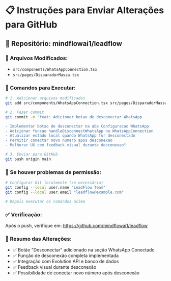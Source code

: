 # 📋 Instruções para Enviar Alterações para GitHub

## 🎯 Repositório: mindflowai1/leadflow

### 📁 Arquivos Modificados:
- `src/components/WhatsAppConnection.tsx`
- `src/pages/DisparadorMassa.tsx`

### 🚀 Comandos para Executar:

```bash
# 1. Adicionar arquivos modificados
git add src/components/WhatsAppConnection.tsx src/pages/DisparadorMassa.tsx

# 2. Fazer commit
git commit -m "feat: Adicionar botao de desconectar WhatsApp

- Implementar botao de desconectar na aba Configuracao WhatsApp
- Adicionar funcao handleDisconnectWhatsApp no WhatsAppConnection
- Atualizar estado local quando WhatsApp for desconectado
- Permitir conectar novo numero apos desconexao
- Melhorar UX com feedback visual durante desconexao"

# 3. Enviar para GitHub
git push origin main
```

### 🔧 Se houver problemas de permissão:

```bash
# Configurar Git localmente (se necessário)
git config --local user.name "LeadFlow Team"
git config --local user.email "leadflow@example.com"

# Depois executar os comandos acima
```

### ✅ Verificação:
Após o push, verifique em: https://github.com/mindflowai1/leadflow

### 📝 Resumo das Alterações:
- ✅ Botão "Desconectar" adicionado na seção WhatsApp Conectado
- ✅ Função de desconexão completa implementada
- ✅ Integração com Evolution API e banco de dados
- ✅ Feedback visual durante desconexão
- ✅ Possibilidade de conectar novo número após desconexão





















































